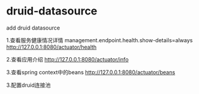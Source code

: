 # druid-datasource
add druid datasource

1.查看服务健康情况详情
management.endpoint.health.show-details=always
http://127.0.0.1:8080/actuator/health

2.查看应用介绍
http://127.0.0.1:8080/actuator/info

3.查看spring context中的beans
http://127.0.0.1:8080/actuator/beans

3.配置druid连接池

